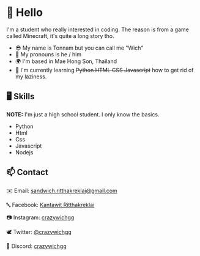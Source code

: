 # 👋 Hello
I'm a student who really interested in coding. The reason is from a game called Minecraft, it's quite a long story tho.

* 😎  My name is Tonnam but you can call me "Wich"
* 💬  My pronouns is he / him
* 🌍  I'm based in Mae Hong Son, Thailand
* 🧠  I'm currently learning ~~Python HTML CSS Javascript~~ how to get rid of my laziness.

## 🖥️ Skills
**NOTE:** I'm just a high school student. I only know the basics.
* Python
* Html
* Css
* Javascript
* Nodejs


<!-- <p align="left">
<a href="https://www.python.org/" target="_blank" rel="noreferrer"><img src="https://raw.githubusercontent.com/danielcranney/readme-generator/main/public/icons/skills/python-colored.svg" width="36" height="36" alt="Python" /></a>
<a href="https://developer.mozilla.org/en-US/docs/Web/JavaScript" target="_blank" rel="noreferrer"><img src="https://raw.githubusercontent.com/danielcranney/readme-generator/main/public/icons/skills/javascript-colored.svg" width="36" height="36" alt="JavaScript" /></a>
<a href="https://developer.mozilla.org/en-US/docs/Glossary/HTML5" target="_blank" rel="noreferrer"><img src="https://raw.githubusercontent.com/danielcranney/readme-generator/main/public/icons/skills/html5-colored.svg" width="36" height="36" alt="HTML5" /></a>
<a href="https://www.w3.org/TR/CSS/#css" target="_blank" rel="noreferrer"><img src="https://raw.githubusercontent.com/danielcranney/readme-generator/main/public/icons/skills/css3-colored.svg" width="36" height="36" alt="CSS3" /></a>
<a href="https://nodejs.org/en/" target="_blank" rel="noreferrer"><img src="https://raw.githubusercontent.com/danielcranney/readme-generator/main/public/icons/skills/nodejs-colored.svg" width="36" height="36" alt="NodeJS" /></a> -->


<!-- ## 🌐 Socials
| Website | Media | Social & Contact |
|:---:|:---:|:---:|
| <a href="https://www.github.com/crazywichgg" target="_blank" rel="noreferrer"><img src="https://raw.githubusercontent.com/danielcranney/readme-generator/main/public/icons/socials/github.svg" width="32" height="32" /></a> | <a href="https://www.youtube.com/c/crazywichgg" target="_blank" rel="noreferrer"><img src="https://raw.githubusercontent.com/danielcranney/readme-generator/main/public/icons/socials/youtube.svg" width="32" height="32" /></a> <a href="https://www.twitch.tv/crazywichgg" target="_blank" rel="noreferrer"><img src="https://raw.githubusercontent.com/danielcranney/readme-generator/main/public/icons/socials/twitch.svg" width="32" height="32" /></a> | <a href="https://www.facebook.com/kantawit.ritthakreklai.5/" target="_blank" rel="noreferrer"><img src="https://raw.githubusercontent.com/danielcranney/readme-generator/main/public/icons/socials/facebook.svg" width="32" height="32" /></a> <a href="http://www.instagram.com/crazywichgg" target="_blank" rel="noreferrer"><img src="https://raw.githubusercontent.com/danielcranney/readme-generator/main/public/icons/socials/instagram.svg" width="32" height="32" /></a> <a href="https://www.twitter.com/crazywichgg" target="_blank" rel="noreferrer"><img src="https://raw.githubusercontent.com/danielcranney/readme-generator/main/public/icons/socials/twitter.svg" width="32" height="32" /></a> | -->

<!--
## 📊 Github Stats
<a href="http://www.github.com/crazywichgg"><img src="https://github-readme-stats.vercel.app/api?username=crazywichgg&show_icons=true&hide=&count_private=true&title_color=3382ed&text_color=ffffff&icon_color=3382ed&bg_color=181824&hide_border=true&show_icons=true" alt="crazywichgg's GitHub stats" /></a>
<a href="https://github.com/crazywichgg" align="left"><img src="https://github-readme-stats.vercel.app/api/top-langs/?username=crazywichgg&langs_count=10&title_color=3382ed&text_color=ffffff&icon_color=3382ed&bg_color=181824&hide_border=true&locale=en&custom_title=Most%20%Used%20%Languages" alt="Top Languages" /></a>

<a href="http://www.github.com/crazywichgg"><img src="https://github-readme-activity-graph.cyclic.app/graph?username=crazywichgg&bg_color=181824&color=ffffff&line=3382ed&point=ffffff&area_color=181824&area=true&hide_border=true&custom_title=GitHub%20Commits%20Graph" alt="GitHub Commits Graph" /></a>
-->

## 📫 Contact
✉️ Email: [sandwich.ritthakreklai@gmail.com](mailto:sandwich.ritthakreklai@gmail.com)

🔤 Facebook: [Kantawit Ritthakreklai](https://www.facebook.com/kantawit.ritthakreklai.5/)

📷 Instagram: [crazywichgg](https://www.instagram.com/crazywichgg)

🕊️ Twitter: [@crazywichgg](https://www.twitter.com/crazywichgg)

🔷 Discord: [crazywichgg](https://discord.com/app)
